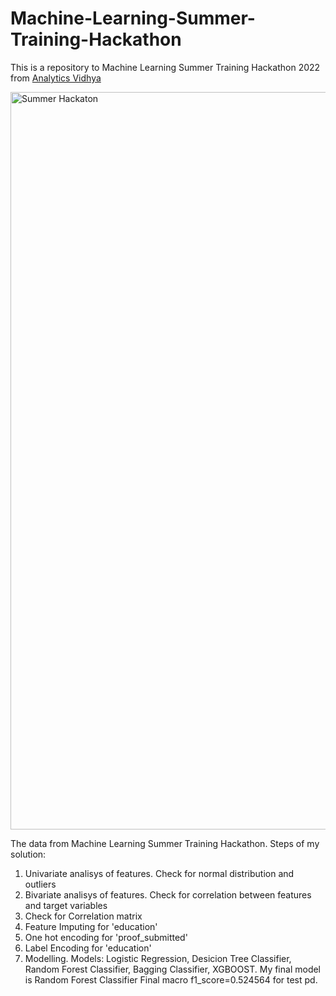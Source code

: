 # Machine-Learning-Summer-Training-Hackathon
This is a repository to Machine Learning Summer Training Hackathon 2022 from [Analytics Vidhya](https://datahack.analyticsvidhya.com/contest/machine-learning-summer-training-hackathon/)


<img width="1180" alt="Summer Hackaton" src="https://user-images.githubusercontent.com/8630013/201928655-a8f7b474-1be0-4746-ba5a-0722b057954a.png">

The data from Machine Learning Summer Training Hackathon.
Steps of my solution:
1. Univariate analisys of features. Check for normal distribution and outliers
2. Bivariate analisys of features. Check for correlation between features and target variables
3. Check for Correlation matrix
4. Feature Imputing for 'education'
5. One hot encoding for 'proof_submitted'
6. Label Encoding for 'education'
7. Modelling. Models: Logistic Regression, Desicion Tree Classifier, Random Forest Classifier, Bagging Classifier, XGBOOST.
My final model is Random Forest Classifier Final macro f1_score=0.524564 for test pd.

